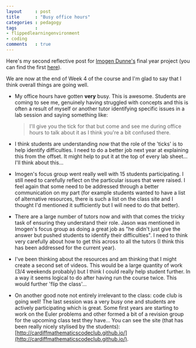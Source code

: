 ```yaml
---
layout     : post
title      : "Busy office hours"
categories : pedagogy
tags       :
- flippedlearningenvironment
- coding
comments   : true
---
```


Here's my second reflective post for [Imogen Dunne's](http://vincent-knight.com/research/students/current/2014/09/30/Imogen-Dunne/) final year project (you can find the first [here]({{site.baseurl}}/pedagogy/2014/10/13/reflecting-on-a-first-week-of-learning/)).

We are now at the end of Week 4 of the course and I'm glad to say that I think overall things are going well.

- My office hours have gotten **very** busy.
This is awesome.
Students are coming to see me, genuinely having struggled with concepts and this is often a result of myself or another tutor identifying specific issues in a lab session and saying something like:

    > I'll give you the tick for that but come and see me during office hours to talk about it as I think you're a bit confused there.

- I think students are understanding _now_ that the role of the 'ticks' is to help identify difficulties.
I need to do a better job next year at explaining this from the offset.
It might help to put it at the top of every lab sheet...
I'll think about this...

- Imogen's focus group went really well with 15 students participating.
I still need to carefully reflect on the particular issues that were raised.
I feel again that some need to be addressed through a better communication on my part (for example students wanted to have a list of alternative resources, there is such a list on the class site and I thought I'd mentioned it sufficiently but I will need to do that better).

- There are a large number of tutors now and with that comes the tricky task of ensuring they understand their role.
Jason was mentioned in Imogen's focus group as doing a great job as "he didn't just give the answer but pushed students to identify their difficulties".
I need to think very carefully about how to get this across to all the tutors (I think this has been addressed for the current year).

- I've been thinking about the resources and am thinking that I might create a second set of videos.
This would be a large quantity of work (3/4 weekends probably) but I think I could really help student further.
In a way it seems logical to do after having run the course twice. This would further 'flip the class'...

- On another good note not entirely irrelevant to the class: code club is going well!
The last session was a very busy one and students are actively participating which is great.
Some first years are starting to work on the Euler problems and other formed a bit of a revision group for the upcoming class test they have...
You can see the site (that has been really nicely stylised by the students): [http://cardiffmathematicscodeclub.github.io/](http://cardiffmathematicscodeclub.github.io/).
